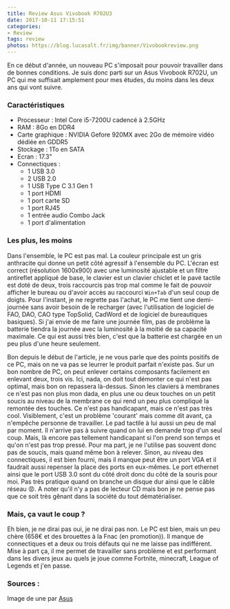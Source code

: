 ```yaml
---
title: Review Asus Vivobook R702U3
date: 2017-10-11 17:15:51
categories:
- Review
tags: review
photos: https://blog.lucasalt.fr/img/banner/Vivobookreview.png
---
```


En ce début d'année, un nouveau PC s'imposait pour pouvoir travailler dans de bonnes conditions. Je suis donc parti sur un Asus Vivobook R702U, un PC qui me suffisait amplement pour mes études, du moins dans les deux ans qui vont suivre.

### Caractéristiques

- Processeur : Intel Core i5-7200U cadencé à 2.5GHz
- RAM : 8Go en DDR4
- Carte graphique : NVIDIA Gefore 920MX avec 2Go de mémoire vidéo dédiée en GDDR5
- Stockage : 1To en SATA
- Ecran : 17.3"
- Connectiques :
  - 1 USB 3.0
  - 2 USB 2.0
  - 1 USB Type C 3.1 Gen 1
  - 1 port HDMI
  - 1 port carte SD
  - 1 port RJ45
  - 1 entrée audio Combo Jack
  - 1 port d'alimentation

### Les plus, les moins

Dans l'ensemble, le PC est pas mal. La couleur principale est un gris anthracite qui donne un petit côté agressif à l'ensemble du PC. L'écran est correct (résolution 1600x900) avec une luminosité ajustable et un filtre antireflet appliqué de base, le clavier est un clavier chiclet et le pavé tactile est doté de deux, trois raccourcis pas trop mal comme le fait de pouvoir afficher le bureau ou d'avoir accès au raccourci `Win+Tab` d'un seul coup de doigts.
Pour l'instant, je ne regrette pas l'achat, le PC me tient une demi-journée sans avoir besoin de le recharger (avec l'utilisation de logiciel de FAO, DAO, CAO type TopSolid, CadWord et de logiciel de bureautiques basiques). Si j'ai envie de me faire une journée film, pas de problème la batterie tiendra la journée avec la luminosité à la moitié de sa capacité maximale. Ce qui est aussi très bien, c'est que la batterie est chargée en un peu plus d'une heure seulement.

Bon depuis le début de l'article, je ne vous parle que des points positifs de ce PC, mais on ne va pas se leurrer le produit parfait n'existe pas.
Sur un bon nombre de PC, on peut enlever certains composants facilement en enlevant deux, trois vis. Ici, nada, on doit tout démonter ce qui n'est pas optimal, mais bon on repassera là-dessus. Sinon les claviers à membranes ce n'est pas non plus mon dada, en plus une ou deux touches on un petit soucis au niveau de la membrane ce qui rend un peu plus compliqué la remontée des touches. Ce n'est pas handicapant, mais ce n'est pas très cool. Visiblement, c'est un problème 'courant' mais comme dit avant, ça n'empêche personne de travailler. Le pad tactile à lui aussi un peu de mal par moment. Il n'arrive pas à suivre quand on lui en demande trop d'un seul coup. Mais, là encore pas tellement handicapant si l'on prend son temps et qu'on n'est pas trop pressé. Pour ma part, je ne l'utilise pas souvent donc pas de soucis, mais quand même bon à relever.
Sinon, au niveau des connectiques, il est bien fourni, mais il manque peut être un port VGA et il faudrait aussi repenser la place des ports en eux-mêmes. Le port ethernet ainsi que le port USB 3.0 sont du côté droit donc du côté de la souris pour moi. Pas très pratique quand on branche un disque dur ainsi que le câble réseau :rage:. A noter qu'il n'y a pas de lecteur CD mais bon je ne pense pas que ce soit très gênant dans la société du tout dématérialiser.

### Mais, ça vaut le coup ?

Eh bien, je ne dirai pas oui, je ne dirai pas non. Le PC est bien, mais un peu chère (658€ et des brouettes à la Fnac (en promotion)). Il manque de connectiques et a deux ou trois défauts qui ne me laisse pas indifférent. Mise à part ça, il me permet de travailler sans problème et est performant dans les divers jeux au quels je joue comme Fortnite, minecraft, League of Legends et j'en passe.

### Sources :
Image de une par [Asus](https://www.asus.com)